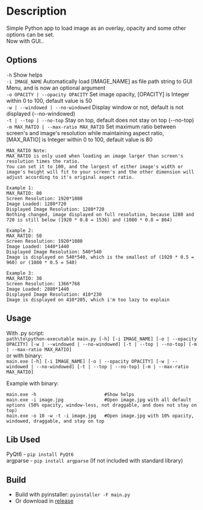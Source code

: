 # Description
Simple Python app to load image as an overlay, opacity and some other options can be set.  
Now with GUI..  

## Options
`-h` Show helps  
`-i IMAGE_NAME` Automatically load [IMAGE_NAME] as file path string to GUI Menu, and is now an optional argument  
`-o OPACITY | --opacity OPACITY` Set image opacity, [OPACITY] is Integer within 0 to 100, default value is 50  
`-w | --windowed | --no-windowed` Display window or not, default is not displayed (--no-windowed)  
`-t | --top | --no-top` Stay on top, default does not stay on top (--no-top)  
`-m MAX_RATIO | --max-ratio MAX_RATIO` Set maximum ratio between screen's and image's resolution while maintaining aspect ratio, [MAX_RATIO] is Integer within 0 to 100, default value is 80  
```
MAX_RATIO Note:
MAX_RATIO is only used when loading an image larger than screen's resolution times the ratio.  
You can set it to 100, and the largest of either image's width or image's height will fit to your screen's and the other dimension will adjust according to it's original aspect ratio.  

Example 1:  
MAX_RATIO: 80  
Screen Resolution: 1920*1080
Image Loaded: 1280*720  
Displayed Image Resolution: 1280*720  
Nothing changed, image displayed on full resolution, because 1280 and 720 is still below (1920 * 0.8 = 1536) and (1080 * 0.8 = 864)
  
Example 2:  
MAX_RATIO: 50  
Screen Resolution: 1920*1080  
Image Loaded: 1440*1440  
Displayed Image Resolution: 540*540  
Image is displayed on 540*540, which is the smallest of (1920 * 0.5 = 960) or (1080 * 0.5 = 540)  

Example 3:  
MAX_RATIO: 30  
Screen Resolution: 1366*768  
Image Loaded: 2880*1440  
Displayed Image Resolution: 410*230  
Image is displayed on 410*205, which i'm too lazy to explain    

```

## Usage
With .py script:  
`path\to\python-executable main.py [-h] [-i IMAGE_NAME] [-o | --opacity OPACITY] [-w | --windowed | --no-windowed] [-t | --top | --no-top] [-m | --max-ratio MAX_RATIO]`  
or with binary:  
`main.exe [-h] [-i IMAGE_NAME] [-o | --opacity OPACITY] [-w | --windowed | --no-windowed] [-t | --top | --no-top] [-m | --max-ratio MAX_RATIO]`  
  
Example with binary:
```
main.exe -h                         #Show helps
main.exe -i image.jpg               #Open image.jpg with all default options (50% opacity, window-less, not draggable, and does not stay on top)  
main.exe -o 10 -w -t -i image.jpg   #Open image.jpg with 10% opacity, windowed, draggable, and stay on top  
```

## Lib Used
PyQt6 - `pip install PyQt6`  
argparse - `pip install argparse` (If not included with standard library)

## Build
- Build with pyinstaller: `pyinstaller -F main.py`
- Or download in [release](https://github.com/nandakho/img-loader/releases)